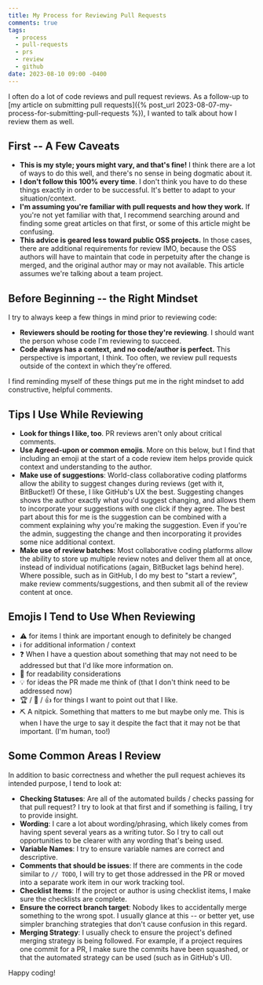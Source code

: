 ```yaml
---
title: My Process for Reviewing Pull Requests
comments: true
tags:
  - process
  - pull-requests
  - prs
  - review
  - github
date: 2023-08-10 09:00 -0400
---
```

I often do a lot of code reviews and pull request reviews. As a follow-up to [my article on submitting pull requests]({% post_url 2023-08-07-my-process-for-submitting-pull-requests %}), I wanted to talk about how I review them as well.

## First -- A Few Caveats

* **This is my style; yours might vary, and that's fine!** I think there are a lot of ways to do this well, and there's no sense in being dogmatic about it.
* **I don't follow this 100% every time**. I don't think you have to do these things exactly in order to be successful. It's better to adapt to your situation/context.
* **I'm assuming you're familiar with pull requests and how they work.** If you're not yet familiar with that, I recommend searching around and finding some great articles on that first, or some of this article might be confusing.
* **This advice is geared less toward public OSS projects.** In those cases, there are additional requirements for review IMO, because the OSS authors will have to maintain that code in perpetuity after the change is merged, and the original author may or may not available. This article assumes we're talking about a team project.

## Before Beginning -- the Right Mindset

I try to always keep a few things in mind prior to reviewing code:

* **Reviewers should be rooting for those they're reviewing**. I should want the person whose code I'm reviewing to succeed.
* **Code always has a context, and no code/author is perfect.** This perspective is important, I think. Too often, we review pull requests outside of the context in which they're offered.

I find reminding myself of these things put me in the right mindset to add constructive, helpful comments.

## Tips I Use While Reviewing

* **Look for things I like, too**. PR reviews aren't only about critical comments.
* **Use Agreed-upon or common emojis**. More on this below, but I find that including an emoji at the start of a code review item helps provide quick context and understanding to the author.
* **Make use of suggestions**: World-class collaborative coding platforms allow the ability to suggest changes during reviews (get with it, BitBucket!) Of these, I like GitHub's UX the best. Suggesting changes shows the author exactly what you'd suggest changing, and allows them to incorporate your suggestions with one click if they agree. The best part about this for me is the suggestion can be combined with a comment explaining why you're making the suggestion. Even if you're the admin, suggesting the change and then incorporating it provides some nice additional context.
* **Make use of review batches**: Most collaborative coding platforms allow the ability to store up multiple review notes and deliver them all at once, instead of individual notifications (again, BitBucket lags behind here). Where possible, such as in GitHub, I do my best to "start a review", make review comments/suggestions, and then submit all of the review content at once.

## Emojis I Tend to Use When Reviewing

* :warning: for items I think are important enough to definitely be changed
* :information_source: for additional information / context
* :question: When I have a question about something that may not need to be addressed but that I'd like more information on.
* :blue_book: for readability considerations
* :bulb: for ideas the PR made me think of (that I don't think need to be addressed now)
* :trophy: / :tada: / :+1: for things I want to point out that I like.
* :pick: A nitpick. Something that matters to me but maybe only me. This is when I have the urge to say it despite the fact that it may not be that important. (I'm human, too!)

## Some Common Areas I Review

In addition to basic correctness and whether the pull request achieves its intended purpose, I tend to look at:

* **Checking Statuses**: Are all of the automated builds / checks passing for that pull request? I try to look at that first and if something is failing, I try to provide insight.
* **Wording**: I care a lot about wording/phrasing, which likely comes from having spent several years as a writing tutor. So I try to call out opportunities to be clearer with any wording that's being used.
* **Variable Names**: I try to ensure variable names are correct and descriptive.
* **Comments that should be issues**: If there are comments in the code similar to `// TODO`, I will try to get those addressed in the PR or moved into a separate work item in our work tracking tool.
* **Checklist Items**: If the project or author is using checklist items, I make sure the checklists are complete.
* **Ensure the correct branch target**: Nobody likes to accidentally merge something to the wrong spot. I usually glance at this -- or better yet, use simpler branching strategies that don't cause confusion in this regard.
* **Merging Strategy**: I usually check to ensure the project's defined merging strategy is being followed. For example, if a project requires one commit for a PR, I make sure the commits have been squashed, or that the automated strategy can be used (such as in GitHub's UI).

Happy coding!
